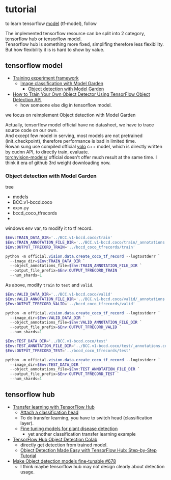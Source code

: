 

# tutorial 



to learn tensorflow [model](https://github.com/tensorflow/models/tree/master) (tf-model), follow

The implemented tensorflow resource can be split into 2 category, tensorflow hub or tensorflow model.  
Tensorflow hub is something more fixed, simplifing therefore less flexibility. But how flexibility it is is hard to show by value.

## tensorflow model
* [Training experiment framework](https://www.tensorflow.org/tfmodels#training_framework)
  *  [Image classification with Model Garden](https://www.tensorflow.org/tfmodels/vision/image_classification)
     * [ Object detection with Model Garden](https://www.tensorflow.org/tfmodels/vision/object_detection)
* [ How to Train Your Own Object Detector Using TensorFlow Object Detection API ](https://neptune.ai/blog/how-to-train-your-own-object-detector-using-tensorflow-object-detection-api)
  * how someone else dig in tensorflow model.

we focus on reimplement Object detection with Model Garden

Actually, tensorflow model official have no datasheet, we have to trace source code on our own.  
And except few model in serving, most models are not pretrained (init_checkpoint), therefore performance is bad in limited time.  
Rowan sung use compiled official [yolo](https://github.com/AlexeyAB/darknet) c++ model, which is directly written by cudnn API, to directly train, evaluate.  
[torchvision-models/](https://pytorch.org/vision/0.8/models.html) official doesn't offer much result at the same time. I think it era of github 3rd weight downloading now.  

### Object detection with Model Garden

tree  
* models
* BCC.v1-bccd.coco
* `expm.py`
* bccd_coco_tfrecords
* 

windows env var, to modify it to tf record.

```powershell
$Env:TRAIN_DATA_DIR='../BCC.v1-bccd.coco/train'
$Env:TRAIN_ANNOTATION_FILE_DIR='../BCC.v1-bccd.coco/train/_annotations.coco.json'
$Env:OUTPUT_TFRECORD_TRAIN='../bccd_coco_tfrecords/train'

python -m official.vision.data.create_coco_tf_record --logtostderr `
  --image_dir=$Env:TRAIN_DATA_DIR `
  --object_annotations_file=$Env:TRAIN_ANNOTATION_FILE_DIR `
  --output_file_prefix=$Env:OUTPUT_TFRECORD_TRAIN `
  --num_shards=1
```
As above, modify `train` to `test` and `valid`.  

```powershell
$Env:VALID_DATA_DIR='../BCC.v1-bccd.coco/valid'
$Env:VALID_ANNOTATION_FILE_DIR='../BCC.v1-bccd.coco/valid/_annotations.coco.json'
$Env:OUTPUT_TFRECORD_VALID='../bccd_coco_tfrecords/valid'

python -m official.vision.data.create_coco_tf_record --logtostderr `
  --image_dir=$Env:VALID_DATA_DIR `
  --object_annotations_file=$Env:VALID_ANNOTATION_FILE_DIR `
  --output_file_prefix=$Env:OUTPUT_TFRECORD_VALID `
  --num_shards=1
```

```powershell
$Env:TEST_DATA_DIR='../BCC.v1-bccd.coco/test'
$Env:TEST_ANNOTATION_FILE_DIR='../BCC.v1-bccd.coco/test/_annotations.coco.json'
$Env:OUTPUT_TFRECORD_TEST='../bccd_coco_tfrecords/test'

python -m official.vision.data.create_coco_tf_record --logtostderr `
  --image_dir=$Env:TEST_DATA_DIR `
  --object_annotations_file=$Env:TEST_ANNOTATION_FILE_DIR `
  --output_file_prefix=$Env:OUTPUT_TFRECORD_TEST `
  --num_shards=1
```



## tensorflow hub
* [ Transfer learning with TensorFlow Hub](https://www.tensorflow.org/tutorials/images/transfer_learning_with_hub)
  * [Attach a classification head](https://www.tensorflow.org/tutorials/images/transfer_learning_with_hub)
  * To do transfer learning, you have to switch head (classification layer).
  * [ Fine tuning models for plant disease detection](https://www.tensorflow.org/hub/tutorials/cropnet_on_device)
    * yet another classification transfer learning example
* [ TensorFlow Hub Object Detection Colab](https://www.tensorflow.org/hub/tutorials/tf2_object_detection)
  * directly get detection from trained model.
  * [Object Detection Made Easy with TensorFlow Hub: Step-by-Step Tutorial](https://learnopencv.com/object-detection-tensorflow-hub/)
* [ Make Object detection models fine-tunable #678 ](https://github.com/tensorflow/hub/issues/678)
  * I think maybe tensorflow hub may not design clearly about detection usage.

